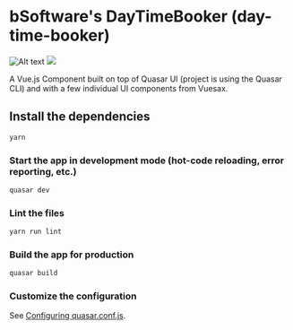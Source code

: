 # bSoftware's DayTimeBooker (day-time-booker)

![Alt text](statics/list.svg)
<img src="statics/list.svg">

A Vue.js Component built on top of Quasar UI (project is using the Quasar CLI) and with 
a few individual UI components from Vuesax.

## Install the dependencies
```bash
yarn
```

### Start the app in development mode (hot-code reloading, error reporting, etc.)
```bash
quasar dev
```

### Lint the files
```bash
yarn run lint
```

### Build the app for production
```bash
quasar build
```

### Customize the configuration
See [Configuring quasar.conf.js](https://quasar.dev/quasar-cli/quasar-conf-js).
